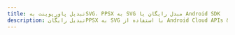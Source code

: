 ---title: تبدیل پاورپوینت بهSVG، PPSX به SVG مبدل رایگان یا Android SDKdescription: تبدیل رایگانPPSX به SVG با استفاده از Android Cloud APIs & SDK. همچنین اسناد Microsoft PowerPoint را در Cloud ایجاد، ویرایش و رندر کنید.---